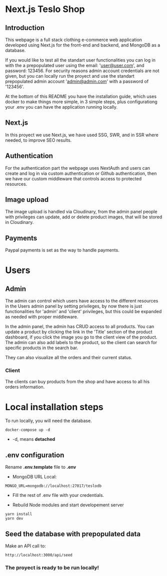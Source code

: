# Next.js Teslo Shop

## Introduction

This webpage is a full stack clothing e-commerce web application developed using Next.js for the front-end and backend, and MongoDB as a database.

If you would like to test all the standart user functionalities you can log in with the a prepopulated user using the email: 'user@user.com', and password: 123456. For security reasons admin account credentials are not given, but you can locally run the proyect and use the standart prepopulated admin account 'admin@admin.com' with a password of '123456'.

At the bottom of this README you have the installation guide, which uses docker to make things more simple, in 3 simple steps, plus configurationg your .env you can have the application running locally.

## Next.js

In this proyect we use Next.js, we have used SSG, SWR, and in SSR where needed, to improve SEO results.

## Authentication

For the authentication part the webpage uses NextAuth and users can create and log in via custom authentication or Github authentication, then we have our custom middleware that controls access to protected resources.

## Image upload

The image upload is handled via Cloudinary, from the admin panel people with privileges can update, add or delete product images, that will be stored in Cloudinary.

## Payments

Paypal payments is set as the way to handle payments.

# Users

## Admin

The admin can control which users have access to the different resources in the Users admin panel by setting privileges, by now there is just functionalities for 'admin' and 'client' privileges, but this could be expanded as needed with proper middleware.

In the admin panel, the admin has CRUD access to all products. You can update a product by clicking the link in the 'Title' section of the product dashboard, if you click the image you go to the client view of the product. The admin can also add labels to the product, so the client can search for specific products in the search bar.

They can also visualize all the orders and their current status.

### Client

The clients can buy products from the shop and have access to all his orders information.

# Local installation steps

To run locally, you will need the database.

```
docker-compose up -d
```

- -d, means **detached**

## .env configuration

Rename **.env.template** file to **.env**

- MongoDB URL Local:

```
MONGO_URL=mongodb://localhost:27017/teslodb
```

- Fill the rest of .env file with your credentials.

- Rebuild Node modules and start developement server

```
yarn install
yarn dev
```

## Seed the database with prepopulated data

Make an API call to:

```
http://localhost:3000/api/seed
```

### The proyect is ready to be run locally!

